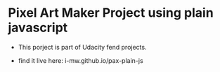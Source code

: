 # Pixel Art Maker Project using plain javascript

* This porject is part of Udacity fend projects.

* find it live here: i-mw.github.io/pax-plain-js
